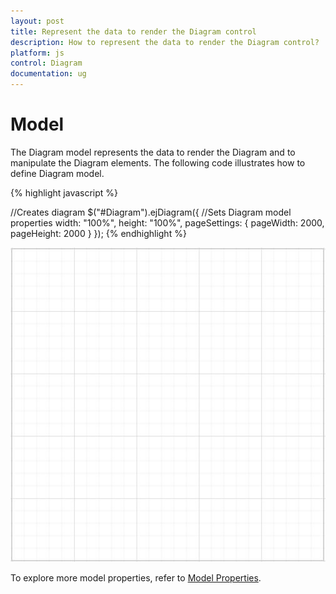 ```yaml
---
layout: post
title: Represent the data to render the Diagram control
description: How to represent the data to render the Diagram control?
platform: js
control: Diagram
documentation: ug
---
```


# Model

The Diagram model represents the data to render the Diagram and to manipulate the Diagram elements. The following code illustrates how to define Diagram model.

{% highlight javascript %}

//Creates diagram
$("#Diagram").ejDiagram({
	//Sets Diagram model properties
	width: "100%",
	height: "100%",
	pageSettings: {
		pageWidth: 2000,
		pageHeight: 2000
	}
});
{% endhighlight %}

![](/js/Diagram/Model_images/Model_img1.png)

To explore more model properties, refer to [Model Properties](/api/js/ejdiagram#members "Model Properties").